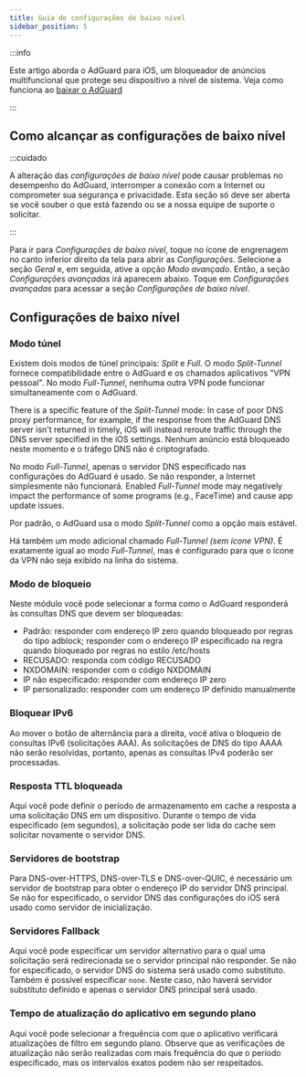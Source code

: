 ```yaml
---
title: Guia de configurações de baixo nível
sidebar_position: 5
---
```


:::info

Este artigo aborda o AdGuard para iOS, um bloqueador de anúncios multifuncional que protege seu dispositivo a nível de sistema. Veja como funciona ao [baixar o AdGuard](https://agrd.io/download-kb-adblock)

:::

## Como alcançar as configurações de baixo nível

:::cuidado

A alteração das *configurações de baixo nível* pode causar problemas no desempenho do AdGuard, interromper a conexão com a Internet ou comprometer sua segurança e privacidade. Esta seção só deve ser aberta se você souber o que está fazendo ou se a nossa equipe de suporte o solicitar.

:::

Para ir para *Configurações de baixo nível*, toque no ícone de engrenagem no canto inferior direito da tela para abrir as *Configurações*. Selecione a seção *Geral* e, em seguida, ative a opção *Modo avançado*. Então, a seção *Configurações avançadas* irá aparecem abaixo. Toque em *Configurações avançadas* para acessar a seção *Configurações de baixo nível*.

## Configurações de baixo nível

### Modo túnel

Existem dois modos de túnel principais: *Split* e *Full*. O modo *Split-Tunnel* fornece compatibilidade entre o AdGuard e os chamados aplicativos "VPN pessoal". No modo *Full-Tunnel*, nenhuma outra VPN pode funcionar simultaneamente com o AdGuard.

There is a specific feature of the *Split-Tunnel* mode: In case of poor DNS proxy performance, for example, if the response from the AdGuard DNS server isn't returned in timely, iOS will instead reroute traffic through the DNS server specified in the iOS settings. Nenhum anúncio está bloqueado neste momento e o tráfego DNS não é criptografado.

No modo *Full-Tunnel*, apenas o servidor DNS especificado nas configurações do AdGuard é usado. Se não responder, a Internet simplesmente não funcionará. Enabled *Full-Tunnel* mode may negatively impact the performance of some programs (e.g., FaceTime) and cause app update issues.

Por padrão, o AdGuard usa o modo *Split-Tunnel* como a opção mais estável.

Há também um modo adicional chamado *Full-Tunnel (sem ícone VPN)*. É exatamente igual ao modo *Full-Tunnel*, mas é configurado para que o ícone da VPN não seja exibido na linha do sistema.

### Modo de bloqueio

Neste módulo você pode selecionar a forma como o AdGuard responderá às consultas DNS que devem ser bloqueadas:

- Padrão: responder com endereço IP zero quando bloqueado por regras do tipo adblock; responder com o endereço IP especificado na regra quando bloqueado por regras no estilo /etc/hosts
- RECUSADO: responda com código RECUSADO
- NXDOMAIN: responder com o código NXDOMAIN
- IP não especificado: responder com endereço IP zero
- IP personalizado: responder com um endereço IP definido manualmente

### Bloquear IPv6

Ao mover o botão de alternância para a direita, você ativa o bloqueio de consultas IPv6 (solicitações AAA). As solicitações de DNS do tipo AAAA não serão resolvidas, portanto, apenas as consultas IPv4 poderão ser processadas.

### Resposta TTL bloqueada

Aqui você pode definir o período de armazenamento em cache a resposta a uma solicitação DNS em um dispositivo. Durante o tempo de vida especificado (em segundos), a solicitação pode ser lida do cache sem solicitar novamente o servidor DNS.

### Servidores de bootstrap

Para DNS-over-HTTPS, DNS-over-TLS e DNS-over-QUIC, é necessário um servidor de bootstrap para obter o endereço IP do servidor DNS principal. Se não for especificado, o servidor DNS das configurações do iOS será usado como servidor de inicialização.

### Servidores Fallback

Aqui você pode especificar um servidor alternativo para o qual uma solicitação será redirecionada se o servidor principal não responder. Se não for especificado, o servidor DNS do sistema será usado como substituto. Também é possível especificar `none`. Neste caso, não haverá servidor substituto definido e apenas o servidor DNS principal será usado.

### Tempo de atualização do aplicativo em segundo plano

Aqui você pode selecionar a frequência com que o aplicativo verificará atualizações de filtro em segundo plano. Observe que as verificações de atualização não serão realizadas com mais frequência do que o período especificado, mas os intervalos exatos podem não ser respeitados.
